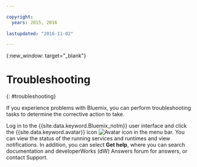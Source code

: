 ```yaml
---

copyright:
  years: 2015, 2016
  
lastupdated: "2016-11-02"

---
```



{:new_window: target="_blank"}



# Troubleshooting
{: #troubleshooting}


If you experience problems with Bluemix, you can perform troubleshooting tasks to determine the corrective action to take.

Log in to the {{site.data.keyword.Bluemix_notm}} user interface and click the {{site.data.keyword.avatar}} icon ![Avatar icon](images/account_support.svg) in the menu bar. You can view the status of the running services and runtimes and view notifications. In addition, you can select **Get help**, where you can search documentation and developerWorks (dW) Answers forum for answers, or contact Support.
